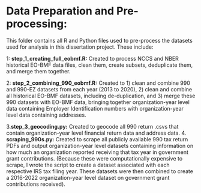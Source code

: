 # Data Preparation and Pre-processing:

This folder contains all R and Python files used to pre-process the datasets used for analysis in this dissertation project. These include:

1: **step_1_creating_full_eobmf.R:** Created to process NCCS and NBER historical EO-BMF data files, clean them, create subsets, deduplicate them, and merge them together. 

2: **step_2_combining_990_eobmf.R:** Created to 1) clean and combine 990 and 990-EZ datasets from each year (2013 to 2020), 2) clean and combine all historical EO-BMF datasets, including de-duplication, and 3) merge these 990 datasets with EO-BMF data, bringing together organization-year level data containing Employer Identification numbers with organization-year level data containing addresses.

3.**step_3_geocoding.py:** Created to geocode all 990 return .csvs that contain organization-year level financial return data and address data.
4. **scraping_990s.py:** Created to scrape all publicly available 990 tax return PDFs and output organization-year level datasets containing information on how much an organization reported receiving that tax year in government grant contributions. (Because these were computationally expensive to scrape, I wrote the script to create a dataset associated with each respective IRS tax filing year. These datasets were then combined to create a 2016-2022 organization-year level dataset on government grant contributions received).
